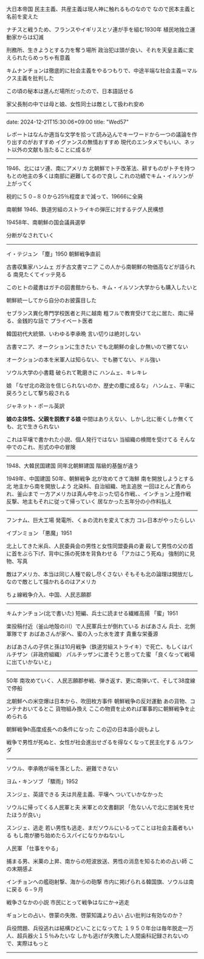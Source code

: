 大日本帝国
民主主義、共産主義は現人神に触れるものなので
なので民本主義と名前を変えた

ナチスと戦うため、フランスやイギリスとソ連が手を組む1930年
植民地独立運動家からは幻滅

刑務所、生きようとする力を奪う場所
政治犯は頭が良い、それを天皇主義に変えられたらめっちゃ有意義

キムナンチョンは徹底的に社会主義をやるつもりで、中途半端な社会主義＝マルクス主義を批判した

この頃の秘本は進んだ場所だったので、日本語話せる

家父長制の中では母と娘、女性同士は敵として扱われ安め

---
date: 2024-12-21T15:30:06+09:00
title: "Wed57"

レポートはなんか適当な文学を拾って読み込んでキーワードから一つの議論を作り出すのがおすすめ
イグァンスの無情おすすめ
現代のエンタメでもいい、ネット以外の文献も当たることに成るが

---

1946、北にはソ連、南にアメリカ
北朝鮮でトチ改革法、耕すものがトチを持つ
もとの地主の多くは南部に避難してるので良し
これの功績でキム・イルソンが上がってく

税的に５０−８０から25％程度まで減って、19666に全廃

南朝鮮
1946、鉄道労組のストライキの弾圧に対するテグ人民構想

19458年、南朝鮮の国会議員選挙

分断がなされていく

---

イ・テジュン
「塵」1950
朝鮮戦争直前

古書収集家ハンムェ
ガチ古文書マニア
この人から南朝鮮の物価高などが語られる
南見たくてイッテ見る

このヒトの蔵書はガチの図書館からも、キム・イルソン大学からも購入したいと

朝鮮統一してから自分のお披露目した

セブランス異化専門学校医者と共に越南
粗フルで教育受けて北に居た、南に帰る、金銭的な話で
  プライベート医者

韓国初代大統領、いわゆる李承晩
  言い切りは絶対しない
 
古書マニア、オークションに生きたい
でも北朝鮮の金しか無いので勝てない

オークションの本を米軍人は知らない、でも勝てない、ドル強い

ソウル大学の小書籍
破られて靴磨きに
  ハンムェ、キレキレ
  
娘
「なぜ北の政治を信じられないのか、歴史の塵に成るな」
ハンムェ、平壌に戻ろうとして撃ち殺される

ジャネット・ポール英訳

**娘の主体性、父親を説教する娘**
中間はありえない、しかし北に衝くしか無くても、北で生きられない

これは平壌で書かれた小説、個人発行ではない
当組織の検閲を受けてる
そんな中でのこれ、形式の中の冒険

---

1948、大韓民国建国
同年北朝鮮建国
階級的基盤が違う

1949年、中国建国
50年、朝鮮戦争
  北が攻めてきて海鮮
  南を開放しようとする北
    地主から南を開放しよう
  北染料、自治組織、地主追放
  一回ほとんど責められ、釜山まで
  一方アメリカは真ん中をぶった切る作戦、、インチョン上陸作戦
  反撃、地主もそれに従って帰っていく
    居なかった五年分の小作料払え

---


フンナム、巨大工場
発電所、くぁの流れを変えて水力
  コレ日本がやったらしい

イブンミョン
「悪魔」1951

北上してきた米兵、人民委員会の男性と女性同盟委員の妻
殺して男性の父の首に首をぶら下げ、背中に孫の死体を背負わせる
「アカはこう死ぬ」
強制的に見物、写真

敵はアメリカ、本当は同じ人種で殺し尽くさない
そもそも北の論理は開放だし
なので敵として描かれるのはアメリカ

ちょ線戦争介入、中国、人民志願郡

---

キムナンチョン(北で書いた)
短編、兵士に読ませる繊維高揚
「蜜」1951

楽投稿付近（釜山地殻の川）で人民軍兵士が倒れている
おばあさん
兵士、北側軍隊です
おばあさんが家へ、蜜の入った水を渡す
  貴重な栄養源

おばあさんの子供と孫は10月戦争（鉄道労組ストライキ）で死亡、もしくはパルチザン（非政府組織）
パルチッザンに渡そうと思ってた蜜
「良くなって戦場に出ていかないと」

---

50年
南攻めていく、人民志願郡参戦、弾き返す、更に南弾いて、そして38度線で停船

北朝鮮への米空爆は日本から、吹田枚方事件
  朝鮮戦争の反対運動
  あの貨物、コンテナおいてるとこ
  貨物組み換え
  ここの物資を止めれば軍事的に朝鮮戦争を止められる

朝鮮戦争h高度成長への条件になった
この辺の日本語小説もよし

戦争で男性が死ぬと、女性が社会進出せざるを得なくなって民主化する
ルワンダ

---

ソウル、李承晩が端を落とした、避難できない

ヨム・キンソブ
「驟雨」1952

スンジェ、英語できる
夫は共産主義、平壌へ
ついていかなかった

ソウルに帰ってくる人民軍と夫
米軍との文書翻訳
「危ないんで北に忠誠を見せたほうが良い」

スンジェ、逃走
若い男性も逃走、まだソウルにいるってことは社会主義者もいる
もし南が勝ち始めたらスパイになりかねないし

人民軍
「仕事をやる」

捕まる男、米菓の上昇、南からの短波放送、男性の消息を知るための占い師
  この末期感よ

インチョンへの艦砲射撃、海からの砲撃
市内に掲げられる韓国旗、ソウルは南に戻る
６−９月

戦争さなかの小説
市民にとって戦争はなにか→逃走


ギョンヒの占い、啓蒙の失敗、啓蒙知識より占い
占い批判は有効なのか？

兵役問題、兵役逃れは結構ひどいことになってた
１９５０年台は毎年脱走一万人、超兵器火１５％みたいな
しかも逃げが失敗した人間歯科記録されないので、実際はもっと

---


































































